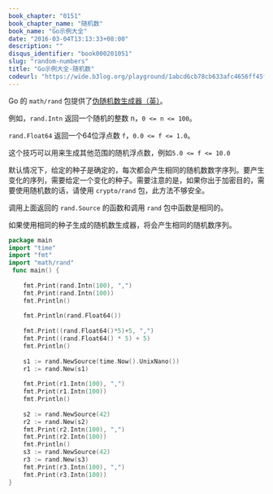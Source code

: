 ```yaml
---
book_chapter: "0151"
book_chapter_name: "随机数"
book_name: "Go示例大全"
date: "2016-03-04T13:13:33+08:00"
description: ""
disqus_identifier: "book000201051"
slug: "random-numbers"
title: "Go示例大全-随机数"
codeurl: "https://wide.b3log.org/playground/1abcd6cb78cb633afc4656ff45fedcec.go"
---
```

 
Go 的 `math/rand` 包提供了[伪随机数生成器（英）](http://en.wikipedia.org/wiki/Pseudorandom_number_generator)。







例如，`rand.Intn` 返回一个随机的整数 n，`0 <= n <= 100`。

`rand.Float64` 返回一个64位浮点数 `f`，`0.0 <= f <= 1.0`。

这个技巧可以用来生成其他范围的随机浮点数，例如`5.0 <= f <= 10.0`

默认情况下，给定的种子是确定的，每次都会产生相同的随机数数字序列。要产生变化的序列，需要给定一个变化的种子。需要注意的是，如果你出于加密目的，需要使用随机数的话，请使用 `crypto/rand` 包，此方法不够安全。

调用上面返回的 `rand.Source` 的函数和调用 `rand` 包中函数是相同的。

如果使用相同的种子生成的随机数生成器，将会产生相同的随机数序列。
 

```go
package main  
import "time"
import "fmt"
import "math/rand"  
 func main() {  
 
    fmt.Print(rand.Intn(100), ",")
    fmt.Print(rand.Intn(100))
    fmt.Println()  
 
    fmt.Println(rand.Float64())  
 
    fmt.Print((rand.Float64()*5)+5, ",")
    fmt.Print((rand.Float64() * 5) + 5)
    fmt.Println()  
 
    s1 := rand.NewSource(time.Now().UnixNano())
    r1 := rand.New(s1)  
 
    fmt.Print(r1.Intn(100), ",")
    fmt.Print(r1.Intn(100))
    fmt.Println()  
 
    s2 := rand.NewSource(42)
    r2 := rand.New(s2)
    fmt.Print(r2.Intn(100), ",")
    fmt.Print(r2.Intn(100))
    fmt.Println()
    s3 := rand.NewSource(42)
    r3 := rand.New(s3)
    fmt.Print(r3.Intn(100), ",")
    fmt.Print(r3.Intn(100))
}  
```
